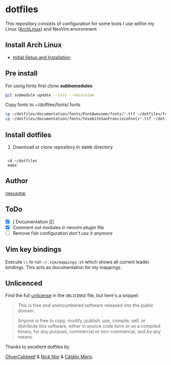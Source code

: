 # dotfiles

This repository consists of configuration for some tools I use within my Linux ([ArchLinux][]) and NeoVim environment.

## Install Arch Linux

+ [Initial Setup and Installation][]



## Pre install

For using fonts first  clone __subbomodules__

```bash
git submodule update --init --recursive

```

Copy fonts to ~/dotfiles/fonts/.fonts

```bash
cp ~/dotfiles/documentation/fonts/FontAwesome/fonts/*.ttf ~/dotfiles/fonts/.fonts
cp ~/dotfiles/documentation/fonts/YosemiteSanFranciscoFont/*.ttf ~/dotfiles/fonts/.fonts
```

## Install dotfiles

1. Download or clone repository in `$HOME` directory

```

 cd ~/dotfiles
 make

```


## Author

[nexusstar][]

## ToDo

- [x] [ Documentation ][]
- [x] Comment out modules in neovim plugin file
- [ ] Remove fish configuration *don't use it anymore*

## Vim key bindings

Execute `\\` to run `~/.vim/mappings.sh` which shows all current leader bindings. This acts as documentation for my mappings.


## Unlicenced

Find the full [unlicense][] in the `UNLICENSE` file, but here's a snippet.

>This is free and unencumbered software released into the public domain.
>
>Anyone is free to copy, modify, publish, use, compile, sell, or distribute this software, either in source code form or as a compiled binary, for any purpose, commercial or non-commercial, and by any means.

  Thanks to excellent dotfiles by

  [OliverCaldwell][] & [Nick Nisi][] & [Cătălin Mariș][]

[nexusstar]: https://github.com/nexusstar/dotfiles
[OliverCaldwell]: https://github.com/Olical/dotfiles
[Nick Nisi]: https://github.com/nicknisi/dotfiles
[Cătălin Mariș]: https://github.com/alrra/dotfiles
[the unlicence]: http://unlicense.org/
[vim-plug]: https://github.com/junegunn/vim-plug
[YouCompleteMe]:https://github.com/Valloric/YouCompleteMe
[vim-syntax-expand]:https://github.com/Wolfy87/vim-syntax-expand
[unlicense]:UNLICENSE
[ArchLinux]: https://www.archlinux.org/
[Initial Setup and Installation]: documentation/InstallArchLinux.md
